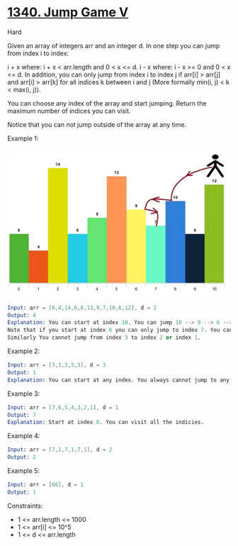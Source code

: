 # [1340. Jump Game V](https://leetcode.com/problems/jump-game-v/)

Hard

Given an array of integers arr and an integer d. In one step you can jump from index i to index:

i + x where: i + x < arr.length and 0 < x <= d.
i - x where: i - x >= 0 and 0 < x <= d.
In addition, you can only jump from index i to index j if arr[i] > arr[j] and arr[i] > arr[k] for all indices k between i and j (More formally min(i, j) < k < max(i, j)).

You can choose any index of the array and start jumping. Return the maximum number of indices you can visit.

Notice that you can not jump outside of the array at any time.

Example 1:

![img](1.jpeg)

```s
Input: arr = [6,4,14,6,8,13,9,7,10,6,12], d = 2
Output: 4
Explanation: You can start at index 10. You can jump 10 --> 8 --> 6 --> 7 as shown.
Note that if you start at index 6 you can only jump to index 7. You cannot jump to index 5 because 13 > 9. You cannot jump to index 4 because index 5 is between index 4 and 6 and 13 > 9.
Similarly You cannot jump from index 3 to index 2 or index 1.
```

Example 2:

```s
Input: arr = [3,3,3,3,3], d = 3
Output: 1
Explanation: You can start at any index. You always cannot jump to any index.
```

Example 3:

```s
Input: arr = [7,6,5,4,3,2,1], d = 1
Output: 7
Explanation: Start at index 0. You can visit all the indicies. 
```

Example 4:

```s
Input: arr = [7,1,7,1,7,1], d = 2
Output: 2
```

Example 5:

```s
Input: arr = [66], d = 1
Output: 1
```

Constraints:

- 1 <= arr.length <= 1000
- 1 <= arr[i] <= 10^5
- 1 <= d <= arr.length
